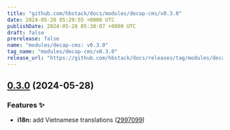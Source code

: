 ```yaml
---
title: "github.com/hbstack/docs/modules/decap-cms/v0.3.0"
date: 2024-05-28 05:29:55 +0000 UTC
publishDate: 2024-05-28 05:30:07 +0000 UTC
draft: false
prerelease: false
name: "modules/decap-cms: v0.3.0"
tag_name: "modules/decap-cms/v0.3.0"
release_url: "https://github.com/hbstack/docs/releases/tag/modules/decap-cms/v0.3.0"
---
```


## [0.3.0](https://github.com/hbstack/docs/compare/modules/decap-cms/v0.2.1...modules/decap-cms/v0.3.0) (2024-05-28)


### Features ✨

* **i18n:** add Vietnamese translations ([2997099](https://github.com/hbstack/docs/commit/2997099642a8ecf9765623a09e019d17705face5))
